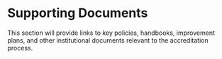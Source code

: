 # Supporting Documents

This section will provide links to key policies, handbooks, improvement plans, and other institutional documents relevant to the accreditation process. 
